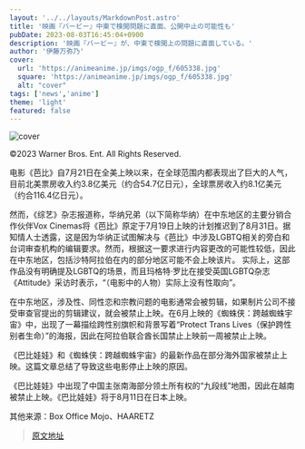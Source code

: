 ```yaml
---
layout: '../../layouts/MarkdownPost.astro'
title: '映画『バービー』中東で検閲問題に直面、公開中止の可能性も'
pubDate: 2023-08-03T16:45:04+0900
description: '映画『バービー』が、中東で検閲上の問題に直面している。'
author: '伊藤万弥乃'
cover:
  url: 'https://animeanime.jp/imgs/ogp_f/605338.jpg'
  square: 'https://animeanime.jp/imgs/ogp_f/605338.jpg'
  alt: "cover"
tags: ['news','anime']
theme: 'light'
featured: false
---
```


![cover](https://animeanime.jp/imgs/ogp_f/605338.jpg)

<p><span class="font-small">©2023 Warner Bros. Ent. All Rights Reserved.</span></p><p>电影《芭比》自7月21日在全美上映以来，在全球范围内都表现出了巨大的人气，目前北美票房收入约3.8亿美元（约合54.7亿日元），全球票房收入约8.1亿美元（约合116.4亿日元）。</p>然而，《综艺》杂志报道称，华纳兄弟（以下简称华纳）在中东地区的主要分销合作伙伴Vox Cinemas将《芭比》原定于7月19日上映的计划推迟到了8月31日。据知情人士透露，这是因为华纳正试图解决与《芭比》中涉及LGBTQ相关的旁白和台词审查机构的编辑要求。然而，根据这一要求进行内容更改的可能性较低，因此在中东地区，包括沙特阿拉伯在内的部分地区可能不会上映该片。
实际上，这部作品没有明确提及LGBTQ的场景，而且玛格特·罗比在接受英国LGBTQ杂志《Attitude》采访时表示，“（电影中的人物）实际上没有性取向”。

在中东地区，涉及性、同性恋和宗教问题的电影通常会被剪辑，如果制片公司不接受审查官提出的剪辑建议，就会被禁止上映。在6月上映的《蜘蛛侠：跨越蜘蛛宇宙》中，出现了一幕描绘跨性别旗帜和背景写着“Protect Trans Lives（保护跨性别者生命）”的海报，因此在阿拉伯联合酋长国禁止上映前一周被禁止上映。

《巴比娃娃》和《蜘蛛侠：跨越蜘蛛宇宙》的最新作品在部分海外国家被禁止上映。这篇文章总结了导致这些电影停止上映的原因。

《巴比娃娃》中出现了中国主张南海部分领土所有权的“九段线”地图，因此在越南被禁止上映。《巴比娃娃》将于8月11日在日本上映。

其他来源：Box Office Mojo、HAARETZ

>[原文地址](https://animeanime.jp/article/2023/08/03/79054.html)  